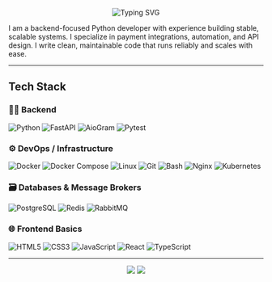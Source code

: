 <p align="center">
  <img src="https://readme-typing-svg.demolab.com?font=Fira+Code&size=22&pause=1000&color=58A6FF&center=true&vCenter=true&width=435&lines=Hello+Everyone!;" alt="Typing SVG" />
</p>

I am a backend-focused Python developer with experience building stable, scalable systems. I specialize in payment integrations, automation,
and API design. I write clean, maintainable code that runs reliably and scales with ease.


---

## Tech Stack

### 👨‍💻 Backend

![Python](https://img.shields.io/badge/-Python-3776AB?style=for-the-badge&logo=python&logoColor=white)
![FastAPI](https://img.shields.io/badge/-FastAPI-009688?style=for-the-badge&logo=fastapi&logoColor=white)
![AioGram](https://img.shields.io/badge/-AioGram-2D9CDB?style=for-the-badge)
![Pytest](https://img.shields.io/badge/-Pytest-0A0A0A?style=for-the-badge&logo=pytest)

### ⚙️ DevOps / Infrastructure

![Docker](https://img.shields.io/badge/-Docker-2496ED?style=for-the-badge&logo=docker&logoColor=white)
![Docker Compose](https://img.shields.io/badge/-Docker--Compose-003f8a?style=for-the-badge&logo=docker&logoColor=white)
![Linux](https://img.shields.io/badge/-Linux-FCC624?style=for-the-badge&logo=linux&logoColor=black)
![Git](https://img.shields.io/badge/-Git-F05032?style=for-the-badge&logo=git&logoColor=white)
![Bash](https://img.shields.io/badge/-Bash-4EAA25?style=for-the-badge&logo=gnubash&logoColor=white)
![Nginx](https://img.shields.io/badge/-Nginx-009639?style=for-the-badge&logo=nginx&logoColor=white)
![Kubernetes](https://img.shields.io/badge/-Kubernetes-326CE5?style=for-the-badge&logo=kubernetes&logoColor=white)

### 🗃 Databases & Message Brokers

![PostgreSQL](https://img.shields.io/badge/-PostgreSQL-336791?style=for-the-badge&logo=postgresql&logoColor=white)
![Redis](https://img.shields.io/badge/-Redis-DC382D?style=for-the-badge&logo=redis&logoColor=white)
![RabbitMQ](https://img.shields.io/badge/-RabbitMQ-FF6600?style=for-the-badge&logo=rabbitmq&logoColor=white)

### 🌐 Frontend Basics

![HTML5](https://img.shields.io/badge/-HTML5-E34F26?style=for-the-badge&logo=html5&logoColor=white)
![CSS3](https://img.shields.io/badge/-CSS3-1572B6?style=for-the-badge&logo=css3&logoColor=white)
![JavaScript](https://img.shields.io/badge/-JavaScript-F7DF1E?style=for-the-badge&logo=javascript&logoColor=black)
![React](https://img.shields.io/badge/-React-61DAFB?style=for-the-badge&logo=react&logoColor=black)
![TypeScript](https://img.shields.io/badge/-TypeScript-3178C6?style=for-the-badge&logo=typescript&logoColor=white)

---


<p align="center">

  <img src="https://github-readme-stats.vercel.app/api?username=py-byte-dev&show_icons=true&theme=tokyonight&rank_icon=default&hide=issues&custom_title=My%20GitHub%20Stats"/>

  <img src="https://github-readme-stats.vercel.app/api/top-langs/?username=py-byte-dev&layout=compact&theme=tokyonight"/>

</p>







